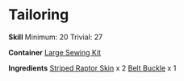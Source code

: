 <!-- TITLE: Striped Raptor Belt -->
<!-- SUBTITLE: Made from striped raptor hide -->

# Tailoring
**Skill**
Minimum: 20
Trivial: 27

**Container**
[Large Sewing Kit](large-sewing-kit)

**Ingredients**
[Striped Raptor Skin](striped-raptor-skin) x 2
[Belt Buckle](belt-buckle) x 1